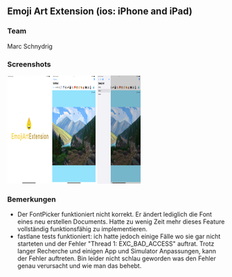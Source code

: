 ## Emoji Art Extension (ios: iPhone and iPad)

### Team
Marc Schnydrig

### Screenshots
<img src="https://github.com/marcschny/EmojiArtExtension/blob/main/EmojiArt/screenshots/screenshot1.png" width="100" height="250">
<img src="https://github.com/marcschny/EmojiArtExtension/blob/main/EmojiArt/screenshots/screenshot2.png" width="100" height="250">
<img src="https://github.com/marcschny/EmojiArtExtension/blob/main/EmojiArt/screenshots/screenshot3.png" width="100" height="250">

### Bemerkungen
- Der FontPicker funktioniert nicht korrekt. Er ändert lediglich die Font eines neu erstellen Documents. Hatte zu wenig Zeit mehr dieses Feature vollständig funktionsfähig zu implementieren.
- fastlane tests funktioniert: ich hatte jedoch einige Fälle wo sie gar nicht starteten und der Fehler "Thread 1: EXC_BAD_ACCESS" auftrat. Trotz langer Recherche und einigen App und Simulator Anpassungen, kann der Fehler auftreten. Bin leider nicht schlau geworden was den Fehler genau verursacht und wie man das behebt.



